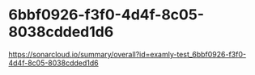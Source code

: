 # 6bbf0926-f3f0-4d4f-8c05-8038cdded1d6
https://sonarcloud.io/summary/overall?id=examly-test_6bbf0926-f3f0-4d4f-8c05-8038cdded1d6
